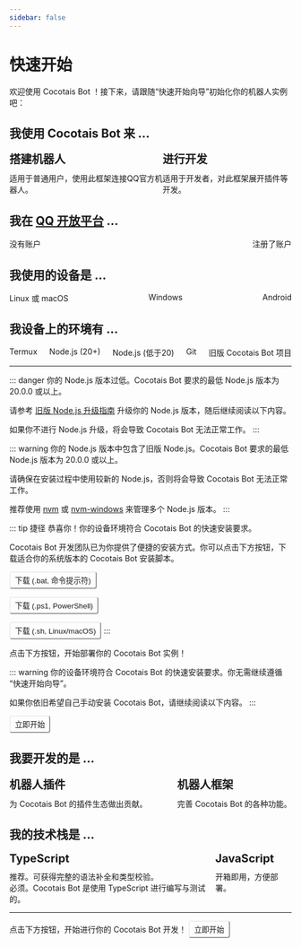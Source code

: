 ```yaml
---
sidebar: false
---
```


<script setup lang="ts">
    import { ref } from 'vue'

    const usage = ref<string>("")
    const account = ref<string>("")
    const device = ref<string>("")
    const env = ref<string[]>([])

    const dev_type = ref<string>("")
    const dev_tool = ref<string>("")

    function env_class(name: string){
        return env.value.includes(name) ? 'section-item-active' : 'section-item'
    }

    function env_choose(name: string){
        env.value.includes(name) ? env.value.splice(env.value.indexOf(name), 1) : env.value.push(name)
    }
</script>

# 快速开始

欢迎使用 Cocotais Bot ！接下来，请跟随“快速开始向导”初始化你的机器人实例吧：

## 我使用 Cocotais Bot 来 ...

<div class="section-group">
    <div :class="usage == 'create' ? 'section-item-active' : 'section-item'" @click="usage = 'create'">
        <div class="section-item-title">搭建机器人</div>
        <div class="section-item-content">适用于普通用户，使用此框架连接QQ官方机器人。</div>
    </div>
    <div :class="usage == 'develop' ? 'section-item-active' : 'section-item'" @click="usage = 'develop'">
        <div class="section-item-title">进行开发</div>
        <div class="section-item-content">适用于开发者，对此框架展开插件等开发。</div>
    </div>
</div>

<div v-if="usage == 'create'">

## 我在 [QQ 开放平台](https://q.qq.com/) ...

<div class="section-group">
    <div :class="account == 'no' ? 'section-item-active' : 'section-item'" @click="account = 'no'">
        <div class="section-item-content">没有账户</div>
    </div>
    <div :class="account == 'yes' ? 'section-item-active' : 'section-item'" @click="account = 'yes'">
        <div class="section-item-content">注册了账户</div>
    </div>
</div>

## 我使用的设备是 ...

<div class="section-group">
    <div :class="device == 'unix' ? 'section-item-active' : 'section-item'" @click="device = 'unix'; env=[]">
        <div class="section-item-content">Linux 或 macOS</div>
    </div>
    <div :class="device == 'windows' ? 'section-item-active' : 'section-item'" @click="device = 'windows'; env=[]">
        <div class="section-item-content">Windows</div>
    </div>
    <div :class="device == 'android' ? 'section-item-active' : 'section-item'" @click="device = 'android'; env=[]">
        <div class="section-item-content">Android</div>
    </div>
</div>

## 我设备上的环境有 ...

<div class="section-group">
    <div :class="env_class('termux')" @click="env_choose('termux')" v-if="device == 'android'">
        <div class="section-item-content">Termux</div>
    </div>
    <div :class="env_class('node')" @click="env_choose('node')">
        <div class="section-item-content">Node.js (20+)</div>
    </div>
    <div :class="env_class('node-legacy')" @click="env_choose('node-legacy')">
        <div class="section-item-content">Node.js (低于20)</div>
    </div>
    <div :class="env_class('git')" @click="env_choose('git')">
        <div class="section-item-content">Git</div>
    </div>
    <div :class="env_class('bot-legacy')" @click="env_choose('bot-legacy')">
        <div class="section-item-content">旧版 Cocotais Bot 项目</div>
    </div>
</div>

<div v-if="account != '' && device != ''">
<hr>
<div v-if="account == 'yes' && device != 'android' && (env.includes('node')||env.includes('node-legacy'))">

<div v-if="env.includes('node-legacy') && !env.includes('node')">

::: danger
你的 Node.js 版本过低。Cocotais Bot 要求的最低 Node.js 版本为 20.0.0 或以上。

请参考 [旧版 Node.js 升级指南](./legacy-node) 升级你的 Node.js 版本，随后继续阅读以下内容。

如果你不进行 Node.js 升级，将会导致 Cocotais Bot 无法正常工作。
:::

</div>

<div v-if="env.includes('node-legacy') && env.includes('node')">

::: warning
你的 Node.js 版本中包含了旧版 Node.js。Cocotais Bot 要求的最低 Node.js 版本为 20.0.0 或以上。

请确保在安装过程中使用较新的 Node.js，否则将会导致 Cocotais Bot 无法正常工作。

推荐使用 [nvm](https://github.com/nvm-sh/nvm) 或 [nvm-windows](https://github.com/coreybutler/nvm-windows) 来管理多个 Node.js 版本。
:::

</div>

::: tip 捷径
恭喜你！你的设备环境符合 Cocotais Bot 的快速安装要求。

Cocotais Bot 开发团队已为你提供了便捷的安装方式。你可以点击下方按钮，下载适合你的系统版本的 Cocotais Bot 安装脚本。

<button class="t-button" v-if="device == 'windows'">下载 (.bat, 命令提示符)</button>

<button class="t-button" v-if="device == 'windows'">下载 (.ps1, PowerShell)</button>

<button class="t-button" v-if="device != 'windows'">下载 (.sh, Linux/macOS)</button>
:::

</div>

点击下方按钮，开始部署你的 Cocotais Bot 实例！
<div v-if="account == 'yes' && device != 'android' && (env.includes('node')||env.includes('node-legacy'))">

::: warning
你的设备环境符合 Cocotais Bot 的快速安装要求。你无需继续遵循 “快速开始向导”。

如果你依旧希望自己手动安装 Cocotais Bot，请继续阅读以下内容。
:::
</div>

<button class="t-button">立即开始</button>

</div>

</div>

<div v-if="usage == 'develop'">

## 我要开发的是 ...

<div class="section-group">
    <div :class="dev_type == 'plugin' ? 'section-item-active' : 'section-item'" @click="dev_type = 'plugin'">
        <div class="section-item-title">机器人插件</div>
        <div class="section-item-content">为 Cocotais Bot 的插件生态做出贡献。</div>
    </div>
    <div :class="dev_type == 'framework' ? 'section-item-active' : 'section-item'" @click="dev_type = 'framework'">
        <div class="section-item-title">机器人框架</div>
        <div class="section-item-content">完善 Cocotais Bot 的各种功能。</div>
    </div>
</div>

## 我的技术栈是 ...

<div class="section-group">
    <div :class="dev_tool == 'ts' ? 'section-item-active' : 'section-item'" @click="dev_tool = 'ts'">
        <div class="section-item-title">TypeScript</div>
        <div class="section-item-content" v-if="dev_type != 'framework'">推荐。可获得完整的语法补全和类型校验。</div>
        <div class="section-item-content" v-else>必须。Cocotais Bot 是使用 TypeScript 进行编写与测试的。</div>
    </div>
    <div :class="dev_tool == 'js' ? 'section-item-active' : 'section-item'" @click="dev_tool = 'js'" v-if="dev_type != 'framework'">
        <div class="section-item-title">JavaScript</div>
        <div class="section-item-content">开箱即用，方便部署。</div>
    </div>
</div>

<div v-if="dev_type != '' && dev_tool != ''">

<hr>

点击下方按钮，开始进行你的 Cocotais Bot 开发！
<button class="t-button">立即开始</button>

</div>

</div>


<style>
    .section-group {
        display: flex;
        justify-content: space-between;
    }
    .section-item, .section-item-active {
        border: 1px solid #ccc;
        border-radius: 5px;
        padding: 10px;
        margin: 5px;
        cursor: pointer;
        width: 50vw;
    }
    .section-item-title {
        font-size: 20px;
        font-weight: bold;
        margin-bottom: 10px;
    }
    .section-item-active {
        border: 1px solid #3E63DD;
    }
    .t-button {
        padding: 4px 8px;
        border-radius: 4px;
        border-color: var(--vp-button-alt-border);
        color: var(--vp-button-alt-text);
        background-color: var(--vp-button-alt-bg);
    }
    .t-button:hover {
        background-color: var(--vp-button-alt-hover-bg);
        color: var(--vp-button-alt-hover-text);
        border-color: var(--vp-button-alt-hover-border);
    }
</style>